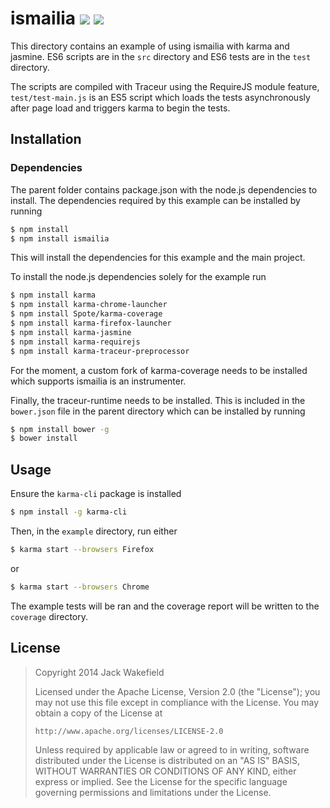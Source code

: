 # ismailia ![](http://img.shields.io/david/Spote/ismailia.svg?style=flat-square) ![](http://img.shields.io/david/dev/Spote/ismailia.svg?style=flat-square)

This directory contains an example of using ismailia with karma and jasmine. ES6 scripts are in the `src` directory and ES6 tests are in the `test` directory.

The scripts are compiled with Traceur using the RequireJS module feature, `test/test-main.js` is an ES5 script which loads the tests asynchronously after page load and triggers karma to begin the tests.

## Installation

### Dependencies

The parent folder contains package.json with the node.js dependencies to install. The dependencies required by this example can be installed by running

```sh
$ npm install
$ npm install ismailia
```

This will install the dependencies for this example and the main project.

To install the node.js dependencies solely for the example run

```sh
$ npm install karma
$ npm install karma-chrome-launcher
$ npm install Spote/karma-coverage
$ npm install karma-firefox-launcher
$ npm install karma-jasmine
$ npm install karma-requirejs
$ npm install karma-traceur-preprocessor
```

For the moment, a custom fork of karma-coverage needs to be installed which supports ismailia is an instrumenter.

Finally, the traceur-runtime needs to be installed. This is included in the
`bower.json` file in the parent directory which can be installed by running

```sh
$ npm install bower -g
$ bower install
```

## Usage

Ensure the `karma-cli` package is installed

```sh
$ npm install -g karma-cli
```

Then, in the `example` directory, run either

```sh
$ karma start --browsers Firefox
```

or

```sh
$ karma start --browsers Chrome
```

The example tests will be ran and the coverage report will be written to the `coverage` directory.

## License

> Copyright 2014 Jack Wakefield
>
> Licensed under the Apache License, Version 2.0 (the "License");
> you may not use this file except in compliance with the License.
> You may obtain a copy of the License at
>
>     http://www.apache.org/licenses/LICENSE-2.0
>
> Unless required by applicable law or agreed to in writing, software
> distributed under the License is distributed on an "AS IS" BASIS,
> WITHOUT WARRANTIES OR CONDITIONS OF ANY KIND, either express or implied.
> See the License for the specific language governing permissions and
> limitations under the License.
